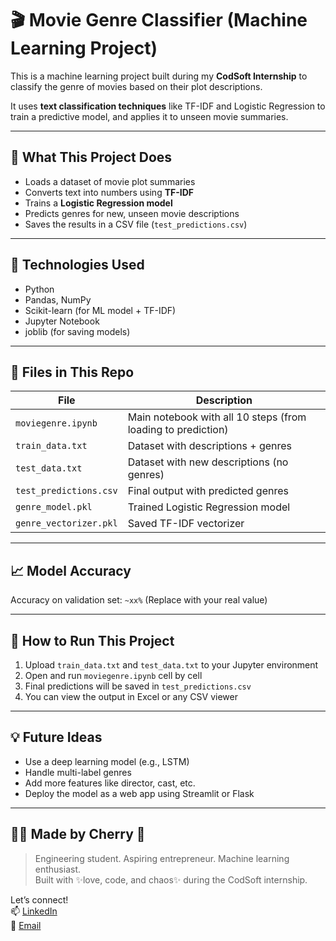 # 🎬 Movie Genre Classifier (Machine Learning Project)

This is a machine learning project built during my **CodSoft Internship** to classify the genre of movies based on their plot descriptions.

It uses **text classification techniques** like TF-IDF and Logistic Regression to train a predictive model, and applies it to unseen movie summaries.

---

## 🚀 What This Project Does

- Loads a dataset of movie plot summaries
- Converts text into numbers using **TF-IDF**
- Trains a **Logistic Regression model**
- Predicts genres for new, unseen movie descriptions
- Saves the results in a CSV file (`test_predictions.csv`)

---

## 🧠 Technologies Used

- Python
- Pandas, NumPy
- Scikit-learn (for ML model + TF-IDF)
- Jupyter Notebook
- joblib (for saving models)

---

## 📂 Files in This Repo

| File | Description |
|------|-------------|
| `moviegenre.ipynb` | Main notebook with all 10 steps (from loading to prediction) |
| `train_data.txt` | Dataset with descriptions + genres |
| `test_data.txt` | Dataset with new descriptions (no genres) |
| `test_predictions.csv` | Final output with predicted genres |
| `genre_model.pkl` | Trained Logistic Regression model |
| `genre_vectorizer.pkl` | Saved TF-IDF vectorizer |

---

## 📈 Model Accuracy

Accuracy on validation set: `~xx%` (Replace with your real value)

---

## 💾 How to Run This Project

1. Upload `train_data.txt` and `test_data.txt` to your Jupyter environment
2. Open and run `moviegenre.ipynb` cell by cell
3. Final predictions will be saved in `test_predictions.csv`
4. You can view the output in Excel or any CSV viewer

---

## 💡 Future Ideas

- Use a deep learning model (e.g., LSTM)
- Handle multi-label genres
- Add more features like director, cast, etc.
- Deploy the model as a web app using Streamlit or Flask

---

## 👩‍💻 Made by Cherry 🍒

> Engineering student. Aspiring entrepreneur. Machine learning enthusiast.  
> Built with ✨love, code, and chaos✨ during the CodSoft internship.

Let’s connect!  
📫 [LinkedIn]( www.linkedin.com/in/sai-charan-neerudu)  
📧 [Email]( mailto:neerudusaicharan042@gmail.com)

